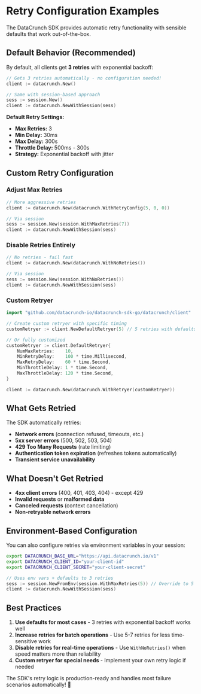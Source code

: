# Retry Configuration Examples

The DataCrunch SDK provides automatic retry functionality with sensible defaults that work out-of-the-box.

## Default Behavior (Recommended)

By default, all clients get **3 retries** with exponential backoff:

```go
// Gets 3 retries automatically - no configuration needed!
client := datacrunch.New()

// Same with session-based approach
sess := session.New()
client := datacrunch.NewWithSession(sess)
```

**Default Retry Settings:**
- **Max Retries:** 3
- **Min Delay:** 30ms
- **Max Delay:** 300s
- **Throttle Delay:** 500ms - 300s
- **Strategy:** Exponential backoff with jitter

## Custom Retry Configuration

### Adjust Max Retries

```go
// More aggressive retries
client := datacrunch.New(datacrunch.WithRetryConfig(5, 0, 0))

// Via session
sess := session.New(session.WithMaxRetries(7))
client := datacrunch.NewWithSession(sess)
```

### Disable Retries Entirely

```go
// No retries - fail fast
client := datacrunch.New(datacrunch.WithNoRetries())

// Via session
sess := session.New(session.WithNoRetries())
client := datacrunch.NewWithSession(sess)
```

### Custom Retryer

```go
import "github.com/datacrunch-io/datacrunch-sdk-go/datacrunch/client"

// Create custom retryer with specific timing
customRetryer := client.NewDefaultRetryer(5) // 5 retries with defaults

// Or fully customized
customRetryer := client.DefaultRetryer{
    NumMaxRetries:    10,
    MinRetryDelay:    100 * time.Millisecond,
    MaxRetryDelay:    60 * time.Second,
    MinThrottleDelay: 1 * time.Second,
    MaxThrottleDelay: 120 * time.Second,
}

client := datacrunch.New(datacrunch.WithRetryer(customRetryer))
```

## What Gets Retried

The SDK automatically retries:

- **Network errors** (connection refused, timeouts, etc.)
- **5xx server errors** (500, 502, 503, 504)
- **429 Too Many Requests** (rate limiting)
- **Authentication token expiration** (refreshes tokens automatically)
- **Transient service unavailability**

## What Doesn't Get Retried

- **4xx client errors** (400, 401, 403, 404) - except 429
- **Invalid requests** or **malformed data**
- **Canceled requests** (context cancellation)
- **Non-retryable network errors**

## Environment-Based Configuration

You can also configure retries via environment variables in your session:

```bash
export DATACRUNCH_BASE_URL="https://api.datacrunch.io/v1"
export DATACRUNCH_CLIENT_ID="your-client-id"
export DATACRUNCH_CLIENT_SECRET="your-client-secret"
```

```go
// Uses env vars + defaults to 3 retries
sess := session.NewFromEnv(session.WithMaxRetries(5)) // Override to 5
client := datacrunch.NewWithSession(sess)
```

## Best Practices

1. **Use defaults for most cases** - 3 retries with exponential backoff works well
2. **Increase retries for batch operations** - Use 5-7 retries for less time-sensitive work
3. **Disable retries for real-time operations** - Use `WithNoRetries()` when speed matters more than reliability
4. **Custom retryer for special needs** - Implement your own retry logic if needed

The SDK's retry logic is production-ready and handles most failure scenarios automatically! 🚀